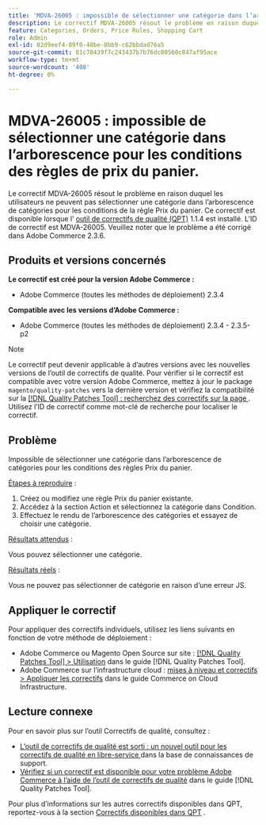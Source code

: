 ```yaml
---
title: 'MDVA-26005 : impossible de sélectionner une catégorie dans l’arborescence pour les conditions des règles de prix du panier.'
description: Le correctif MDVA-26005 résout le problème en raison duquel les utilisateurs ne peuvent pas sélectionner une catégorie dans l’arborescence de catégories pour les conditions de la règle Prix du panier. Ce correctif est disponible lorsque l’[outil de correctifs de qualité (QPT)](https://experienceleague.adobe.com/en/docs/commerce-knowledge-base/kb/announcements/commerce-announcements/magento-quality-patches-released-new-tool-to-self-serve-quality-patches) 1.1.4 est installé. L’ID de correctif est MDVA-26005. Veuillez noter que le problème a été corrigé dans Adobe Commerce 2.3.6.
feature: Categories, Orders, Price Rules, Shopping Cart
role: Admin
exl-id: 02d9eef4-89f0-48be-8bb9-c62bbdad76a5
source-git-commit: 81c78439f7c243437b7b76dc80560c847af95ace
workflow-type: tm+mt
source-wordcount: '408'
ht-degree: 0%

---
```


# MDVA-26005 : impossible de sélectionner une catégorie dans l’arborescence pour les conditions des règles de prix du panier.

Le correctif MDVA-26005 résout le problème en raison duquel les utilisateurs ne peuvent pas sélectionner une catégorie dans l’arborescence de catégories pour les conditions de la règle Prix du panier. Ce correctif est disponible lorsque l’ [outil de correctifs de qualité (QPT)](https://experienceleague.adobe.com/en/docs/commerce-knowledge-base/kb/announcements/commerce-announcements/magento-quality-patches-released-new-tool-to-self-serve-quality-patches) 1.1.4 est installé. L’ID de correctif est MDVA-26005. Veuillez noter que le problème a été corrigé dans Adobe Commerce 2.3.6.

## Produits et versions concernés

**Le correctif est créé pour la version Adobe Commerce :**

* Adobe Commerce (toutes les méthodes de déploiement) 2.3.4

**Compatible avec les versions d’Adobe Commerce :**

* Adobe Commerce (toutes les méthodes de déploiement) 2.3.4 - 2.3.5-p2

>[!NOTE]
>
>Le correctif peut devenir applicable à d’autres versions avec les nouvelles versions de l’outil de correctifs de qualité. Pour vérifier si le correctif est compatible avec votre version Adobe Commerce, mettez à jour le package `magento/quality-patches` vers la dernière version et vérifiez la compatibilité sur la [[!DNL Quality Patches Tool] : recherchez des correctifs sur la page ](https://experienceleague.adobe.com/en/docs/commerce-knowledge-base/kb/announcements/commerce-announcements/magento-quality-patches-released-new-tool-to-self-serve-quality-patches). Utilisez l’ID de correctif comme mot-clé de recherche pour localiser le correctif.

## Problème

Impossible de sélectionner une catégorie dans l’arborescence de catégories pour les conditions des règles Prix du panier.

<u>Étapes à reproduire</u> :

1. Créez ou modifiez une règle Prix du panier existante.
1. Accédez à la section Action et sélectionnez la catégorie dans Condition.
1. Effectuez le rendu de l’arborescence des catégories et essayez de choisir une catégorie.

<u>Résultats attendus</u> :

Vous pouvez sélectionner une catégorie.

<u>Résultats réels</u> :

Vous ne pouvez pas sélectionner de catégorie en raison d’une erreur JS.

## Appliquer le correctif

Pour appliquer des correctifs individuels, utilisez les liens suivants en fonction de votre méthode de déploiement :

* Adobe Commerce ou Magento Open Source sur site : [[!DNL Quality Patches Tool] > Utilisation](/help/tools/quality-patches-tool/usage.md) dans le guide [!DNL Quality Patches Tool].
* Adobe Commerce sur l’infrastructure cloud : [mises à niveau et correctifs > Appliquer les correctifs](https://experienceleague.adobe.com/docs/commerce-cloud-service/user-guide/develop/upgrade/apply-patches.html) dans le guide Commerce on Cloud Infrastructure.

## Lecture connexe

Pour en savoir plus sur l’outil Correctifs de qualité, consultez :

* [ L’outil de correctifs de qualité est sorti : un nouvel outil pour les correctifs de qualité en libre-service ](https://experienceleague.adobe.com/en/docs/commerce-knowledge-base/kb/announcements/commerce-announcements/magento-quality-patches-released-new-tool-to-self-serve-quality-patches) dans la base de connaissances de support.
* [Vérifiez si un correctif est disponible pour votre problème Adobe Commerce à l’aide de l’outil de correctifs de qualité](/help/tools/quality-patches-tool/patches-available-in-qpt/check-patch-for-magento-issue-with-magento-quality-patches.md) dans le guide [!DNL Quality Patches Tool].

Pour plus d’informations sur les autres correctifs disponibles dans QPT, reportez-vous à la section [Correctifs disponibles dans QPT](https://support.magento.com/hc/en-us/sections/360010506631-Patches-available-in-MQP-tool-) .
